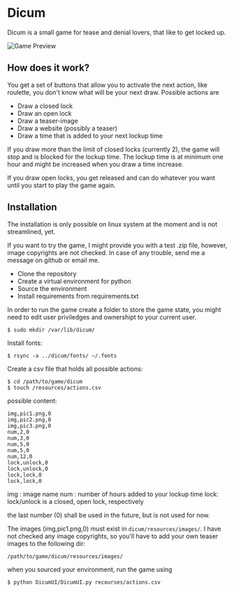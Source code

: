 # Dicum

Dicum is a small game for tease and denial lovers, that like to get locked up. 

![Game Preview](https://github.com/joka-beep/dicum/blob/master/preview/preview-alpha.png)

## How does it work?

You get a set of buttons that allow you to activate the next action, like roulette, you don't know what will be your next draw. Possible actions are 

* Draw a closed lock
* Draw an open lock
* Draw a teaser-image
* Draw a website (possibly a teaser)
* Draw a time that is added to your next lockup time

If you draw more than the limit of closed locks (currently 2), the game will stop and is blocked for the lockup time. The lockup time is at minimum one hour and might be increased when you draw a time increase.

If you draw open locks, you get released and can do whatever you want until you start to play the game again.

## Installation

The installation is only possible on linux system at the moment and is not streamlined, yet. 

If you want to try the game, I might provide you with a test .zip file, however, image copyrights are not checked. In case of any trouble, send me a message on github or email me.

* Clone the repository
* Create a virtual environment for python
* Source the environment
* Install requirements from requirements.txt

In order to run the game create a folder to store the game state, you might need to edit user priviledges and ownershipt to your current user.
```
$ sudo mkdir /var/lib/dicum/
```

Install fonts:
```
$ rsync -a ../dicum/fonts/ ~/.fonts
```

Create a csv file that holds all possible actions:
```
$ cd /path/to/game/dicum
$ touch /resources/actions.csv
```

possible content: 
```
img,pic1.png,0
img,pic2.png,0
img,pic3.png,0
num,2,0
num,3,0
num,5,0
num,5,0
num,12,0
lock,unlock,0
lock,unlock,0
lock,lock,0
lock,lock,0
```
img : image name
num : number of hours added to your lockup time
lock: lock/unlock is a closed, open lock, respectively

the last number (0) shall be used in the future, but is not used for now.

The images (img,pic1.png,0) must exist in `dicum/resources/images/`. I have not checked any image copyrights, so you'll have to add your own teaser images to the following dir:
```
/path/to/game/dicum/resources/images/
```

when you sourced your environment, run the game using
```
$ python DicumUI/DicumUI.py recourses/actions.csv
```
